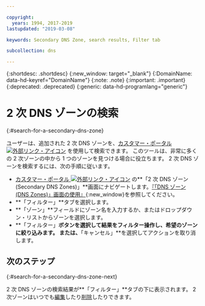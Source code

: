 ```yaml
---

copyright:
  years: 1994, 2017-2019
lastupdated: "2019-03-08"

keywords: Secondary DNS Zone, search results, Filter tab

subcollection: dns

---
```


{:shortdesc: .shortdesc}
{:new_window: target="_blank"}
{:DomainName: data-hd-keyref="DomainName"}
{:note: .note}
{:important: .important}
{:deprecated: .deprecated}
{:generic: data-hd-programlang="generic"}

# 2 次 DNS ゾーンの検索
{:#search-for-a-secondary-dns-zone}

ユーザーは、追加された 2 次 DNS ゾーンを、[カスタマー・ポータル ![外部リンク・アイコン](../../icons/launch-glyph.svg "外部リンク・アイコン")](https://{DomainName}/) を使用して検索できます。 このツールは、非常に多くの 2 次ゾーンの中から 1 つのゾーンを見つける場合に役立ちます。 2 次 DNS ゾーンを検索するには、次の手順に従います。

* [カスタマー・ポータル ![外部リンク・アイコン](../../icons/launch-glyph.svg "外部リンク・アイコン")](https://{DomainName}/) の**「2 次 DNS ゾーン (Secondary DNS Zones)」**画面にナビゲートします。[『「DNS ゾーン (DNS Zones)」画面の使用』](/docs/infrastructure/dns?topic=dns-use-the-dns-zones-screens){:new_window}を参照してください。
* **「フィルター」**タブを選択します。
* **「ゾーン」**フィールドにゾーン名を入力するか、またはドロップダウン・リストからゾーンを選択します。
* **「フィルター」**ボタンを選択して結果をフィルター操作し、希望のゾーンに絞り込みます。 または、**「キャンセル」**を選択してアクションを取り消します。

## 次のステップ
{:#search-for-a-secondary-dns-zone-next}

2 次 DNS ゾーンの検索結果が**「フィルター」**タブの下に表示されます。 2 次ゾーンはいつでも[編集](/docs/infrastructure/dns?topic=dns-edit-a-secondary-dns-zone)したり[削除](/docs/infrastructure/dns?topic=dns-delete-a-secondary-dns-zone)したりできます。
